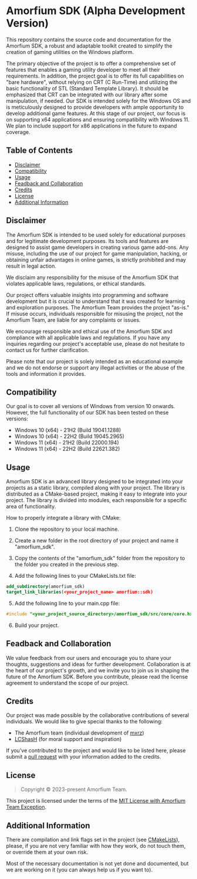 # Amorfium SDK (Alpha Development Version)

This repository contains the source code and documentation for the Amorfium SDK, a robust and adaptable toolkit created to simplify the creation of gaming utilities on the Windows platform.

The primary objective of the project is to offer a comprehensive set of features that enables a gaming utility developer to meet all their requirements. In addition, the project goal is to offer its full capabilities on "bare hardware", without relying on CRT (C Run-Time) and utilizing the basic functionality of STL (Standard Template Library). It should be emphasized that CRT can be integrated with our library after some manipulation, if needed. Our SDK is intended solely for the Windows OS and is meticulously designed to provide developers with ample opportunity to develop additional game features. At this stage of our project, our focus is on supporting x64 applications and ensuring compatibility with Windows 11. We plan to include support for x86 applications in the future to expand coverage.

## Table of Contents

- [Disclaimer](#disclaimer)
- [Compatibility](#compatibility)
- [Usage](#usage)
- [Feadback and Collaboration](#feadback-and-collaboration)
- [Credits](#credits)
- [License](#license)
- [Additional Information](#additional-information)

## Disclaimer

The Amorfium SDK is intended to be used solely for educational purposes and for legitimate development purposes. Its tools and features are designed to assist game developers in creating various game add-ons. Any misuse, including the use of our project for game manipulation, hacking, or obtaining unfair advantages in online games, is strictly prohibited and may result in legal action.

We disclaim any responsibility for the misuse of the Amorfium SDK that violates applicable laws, regulations, or ethical standards.

Our project offers valuable insights into programming and software development but it is crucial to understand that it was created for learning and exploration purposes. The Amorfium Team provides the project "as-is." If misuse occurs, individuals responsible for misusing the project, not the Amorfium Team, are liable for any complaints or issues.

We encourage responsible and ethical use of the Amorfium SDK and compliance with all applicable laws and regulations. If you have any inquiries regarding our project's acceptable use, please do not hesitate to contact us for further clarification.

Please note that our project is solely intended as an educational example and we do not endorse or support any illegal activities or the abuse of the tools and information it provides.

## Compatibility

Our goal is to cover all versions of Windows from version 10 onwards. However, the full functionality of our SDK has been tested on these versions:
- Windows 10 (x64) - 21H2 (Build 19041.1288)
- Windows 10 (x64) - 22H2 (Build 19045.2965)
- Windows 11 (x64) - 21H2 (Build 22000.194)
- Windows 11 (x64) - 22H2 (Build 22621.382)

## Usage

Amorfium SDK is an advanced library designed to be integrated into your projects as a static library, compiled along with your project. The library is distributed as a CMake-based project, making it easy to integrate into your project. The library is divided into modules, each responsible for a specific area of functionality.

How to properly integrate a library with CMake:

1. Clone the repository to your local machine.

2. Create a new folder in the root directory of your project and name it "amorfium_sdk".

3. Copy the contents of the "amorfium_sdk" folder from the repository to the folder you created in the previous step.

4. Add the following lines to your CMakeLists.txt file:
```cmake
add_subdirectory(amorfium_sdk)
target_link_libraries(<your_project_name> amorfium::sdk)
```

5. Add the following line to your main.cpp file:
```cpp
#include "<your_project_source_directory>/amorfium_sdk/src/core/core.hxx"
```

6. Build your project.

## Feadback and Collaboration

We value feedback from our users and encourage you to share your thoughts, suggestions and ideas for further development. Collaboration is at the heart of our project's growth, and we invite you to join us in shaping the future of the Amorfium SDK. Before you contribute, please read the license agreement to understand the scope of our project.

## Credits

Our project was made possible by the collaborative contributions of several individuals. We would like to give special thanks to the following:

- The Amorfium team (individual development of [mxrz](https://github.com/Aleksandr-Strashevskiy))
- [LCShasH](https://github.com/LCShasH) (for moral support and inspiration)

If you've contributed to the project and would like to be listed here, please submit a [pull request](https://github.com/Amorfium/amorfium_sdk/pulls) with your information added to the credits.

## License

> Copyright © 2023-present Amorfium Team.

This project is licensed under the terms of the [MIT License with Amorfium Team Exception](LICENSE).

## Additional Information

There are compilation and link flags set in the project (see [CMakeLists](cmakelists.txt#L74)), please, if you are not very familiar with how they work, do not touch them, or override them at your own risk.

Most of the necessary documentation is not yet done and documented, but we are working on it (you can always help us if you want to).